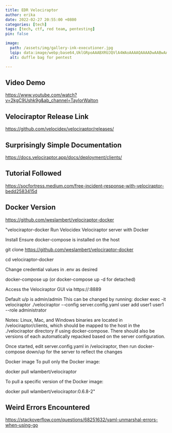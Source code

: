 ```yaml
---
title: EDR Velociraptor
author: erika
date: 2022-02-27 20:55:00 +0800
categories: [tech]
tags: [tech, ctf, red team, pentesting]
pin: false

image:
  path: /assets/img/gallery-ink-executioner.jpg
  lqip: data:image/webp;base64,UklGRpoAAABXRUJQVlA4WAoAAAAQAAAADwAABwAAQUxQSDIAAAARL0AmbZurmr57yyIiqE8oiG0bejIYEQTgqiDA9vqnsUSI6H+oAERp2HZ65qP/VIAWAFZQOCBCAAAA8AEAnQEqEAAIAAVAfCWkAALp8sF8rgRgAP7o9FDvMCkMde9PK7euH5M1m6VWoDXf2FkP3BqV0ZYbO6NA/VFIAAAA
  alt: duffle bag for pentest

--- 
```

## Video Demo
https://www.youtube.com/watch?v=2kgC9Ushk9g&ab_channel=TaylorWalton


## Velociraptor Release Link
https://github.com/velocidex/velociraptor/releases/

## Surprisingly Simple Documentation

https://docs.velociraptor.app/docs/deployment/clients/


## Tutorial Followed
https://socfortress.medium.com/free-incident-response-with-velociraptor-bedd2583415d


## Docker Version 
https://github.com/weslambert/velociraptor-docker

"velociraptor-docker
Run Velocidex Velociraptor server with Docker

Install
Ensure docker-compose is installed on the host

git clone https://github.com/weslambert/velociraptor-docker

cd velociraptor-docker

Change credential values in .env as desired

docker-compose up (or docker-compose up -d for detached)

Access the Velociraptor GUI via https://<hostip>:8889

Default u/p is admin/admin
This can be changed by running:
docker exec -it velociraptor ./velociraptor --config server.config.yaml user add user1 user1 --role administrator

Notes:
Linux, Mac, and Windows binaries are located in /velociraptor/clients, which should be mapped to the host in the ./velociraptor directory if using docker-compose. There should also be versions of each automatically repacked based on the server configuration.

Once started, edit server.config.yaml in /velociraptor, then run docker-compose down/up for the server to reflect the changes

Docker image
To pull only the Docker image:

docker pull wlambert/velociraptor

To pull a specific version of the Docker image:

docker pull wlambert/velociraptor:0.6.8-2"



## Weird Errors Encountered

https://stackoverflow.com/questions/68251632/yaml-unmarshal-errors-when-using-go
